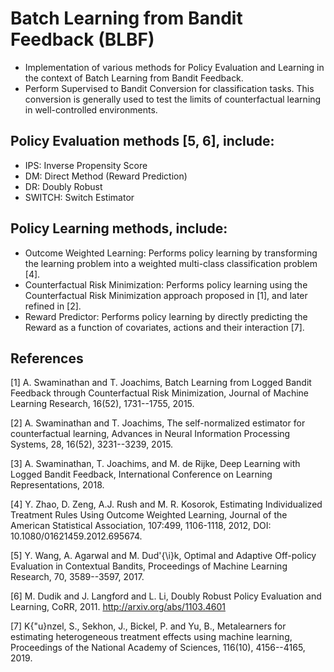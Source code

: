 # Batch Learning from Bandit Feedback (BLBF)

* Implementation of various methods for Policy Evaluation and Learning in the context of Batch Learning from Bandit Feedback. 
* Perform Supervised to Bandit Conversion for classification tasks. This conversion is generally used to test the limits of counterfactual learning in well-controlled environments.

## Policy Evaluation methods [5, 6], include:

* IPS: Inverse Propensity Score 
* DM: Direct Method (Reward Prediction)
* DR: Doubly Robust
* SWITCH: Switch Estimator

## Policy Learning methods, include:
* Outcome Weighted Learning: Performs policy learning by transforming the learning problem into a 
    weighted multi-class classification problem [4].
* Counterfactual Risk Minimization: Performs policy learning using the Counterfactual Risk Minimization 
    approach proposed in [1], and later refined in [2].
* Reward Predictor: Performs policy learning by directly predicting the Reward as a function of covariates, 
    actions and their interaction [7].

## References

[1] A. Swaminathan and T. Joachims, Batch Learning from Logged Bandit Feedback through 
           Counterfactual Risk Minimization, Journal of Machine Learning Research, 16(52),
           1731--1755, 2015.

[2] A. Swaminathan and T. Joachims, The self-normalized estimator for counterfactual learning, 
           Advances in Neural Information Processing Systems, 28, 16(52), 3231--3239, 2015.

[3] A. Swaminathan, T. Joachims, and M. de Rijke, Deep Learning with Logged Bandit Feedback, 
           International Conference on Learning Representations,  2018.

[4] Y. Zhao, D. Zeng, A.J. Rush and M. R. Kosorok, Estimating Individualized Treatment 
           Rules Using Outcome Weighted Learning, Journal of the American Statistical Association, 
           107:499, 1106-1118, 2012, DOI: 10.1080/01621459.2012.695674.

[5] Y. Wang, A. Agarwal and M. Dud\'{\i}k, Optimal and Adaptive Off-policy Evaluation in Contextual Bandits, 
               Proceedings of Machine Learning Research, 70, 3589--3597, 2017.
          
[6] M. Dudik and J. Langford and  L. Li, Doubly Robust Policy Evaluation and Learning, CoRR, 2011.
     http://arxiv.org/abs/1103.4601
     
[7] K{\"u}nzel, S., Sekhon, J., Bickel, P. and Yu, B., Metalearners for estimating heterogeneous 
      treatment effects using machine learning, Proceedings of the National Academy of Sciences, 
       116(10), 4156--4165, 2019. 
               
